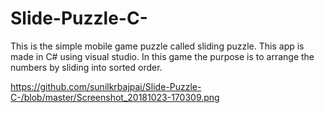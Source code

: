 # Slide-Puzzle-C-
This is the simple mobile game puzzle called sliding puzzle. This app is made in C# using visual studio.
In this game the purpose is to arrange the numbers by sliding into sorted order.


https://github.com/sunilkrbajpai/Slide-Puzzle-C-/blob/master/Screenshot_20181023-170309.png